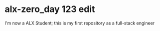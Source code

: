 # alx-zero_day 123 edit
I'm now a ALX Student; this is my first repository as a full-stack engineer
